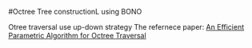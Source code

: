 #Octree
Tree constructionL using BONO

Otree traversal use up-down strategy
The refernece paper: [An Efficient Parametric Algorithm for Octree Traversal](http://lsi.ugr.es/~curena/inves/wscg00/revelles-wscg00.pdf)
